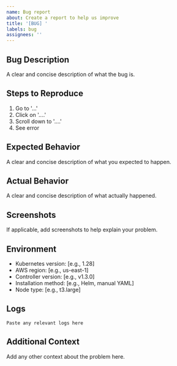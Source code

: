 ```yaml
---
name: Bug report
about: Create a report to help us improve
title: '[BUG] '
labels: bug
assignees: ''
---
```


## Bug Description
A clear and concise description of what the bug is.

## Steps to Reproduce
1. Go to '...'
2. Click on '....'
3. Scroll down to '....'
4. See error

## Expected Behavior
A clear and concise description of what you expected to happen.

## Actual Behavior
A clear and concise description of what actually happened.

## Screenshots
If applicable, add screenshots to help explain your problem.

## Environment
- Kubernetes version: [e.g., 1.28]
- AWS region: [e.g., us-east-1]
- Controller version: [e.g., v1.3.0]
- Installation method: [e.g., Helm, manual YAML]
- Node type: [e.g., t3.large]

## Logs
```
Paste any relevant logs here
```

## Additional Context
Add any other context about the problem here.
